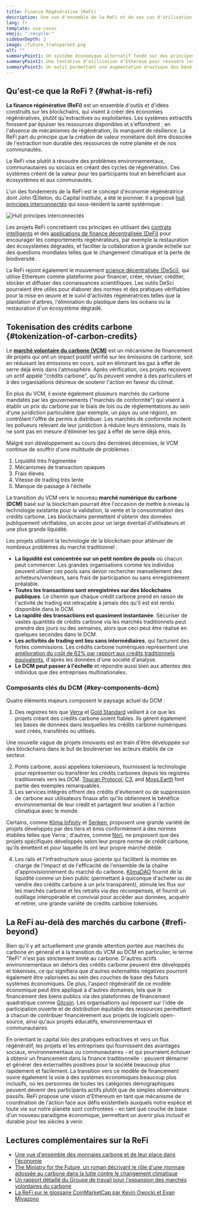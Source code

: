 ```yaml
---
title: Finance Régénérative (ReFi)
description: Une vue d'ensemble de la ReFi et de ses cas d'utilisation actuels.
lang: fr
template: use-cases
emoji: ":recycle:"
sidebarDepth: 2
image: /future_transparent.png
alt: ""
summaryPoint1: Un système économique alternatif fondé sur des principes de régénération
summaryPoint2: Une tentative d'utilisation d'Ethereum pour résoudre les crises de coordination au niveau mondial, telles que le changement climatique
summaryPoint3: Un outil permettant une augmentation drastique des bénéfices écologiques tels que les crédits de carbone vérifiés
---
```


## Qu'est-ce que la ReFi ? \{#what-is-refi}

**La finance régénérative (ReFi)** est un ensemble d'outils et d'idées construits sur les blockchains, qui visent à créer des économies régénératives, plutôt qu'extractives ou exploitantes. Les systèmes extractifs finissent par épuiser les ressources disponibles et s'effondrent ; en l'absence de mécanismes de régénération, ils manquent de résilience. La ReFi part du principe que la création de valeur monétaire doit être dissociée de l'extraction non durable des ressources de notre planète et de nos communautés.

Le ReFi vise plutôt à résoudre des problèmes environnementaux, communautaires ou sociaux en créant des cycles de régénération. Ces systèmes créent de la valeur pour les participants tout en bénéficiant aux écosystèmes et aux communautés.

L'un des fondements de la ReFi est le concept d'économie régénératrice dont John Œilleton, du Capital Institute, a été le pionnier. Il a proposé [huit principes interconnectés](https://capitalinstitute.org/8-principles-regenerative-economy/) qui sous-tendent la santé systémique :

![Huit principes interconnectés](refi-regenerative-economy-diagram.png)

Les projets ReFi concrétisent ces principes en utilisant des [contrats intelligents](/developers/docs/smart-contracts/) et des [applications de finance décentralisée (DeFi)](/defi/) pour encourager les comportements régénérateurs, par exemple la restauration des écosystèmes dégradés, et faciliter la collaboration à grande échelle sur des questions mondiales telles que le changement climatique et la perte de biodiversité.

La ReFi rejoint également le mouvement [science décentralisée (DeSci)](/desci/), qui utilise Ethereum comme plateforme pour financer, créer, réviser, créditer, stocker et diffuser des connaissances scientifiques. Les outils DeSci pourraient être utiles pour élaborer des normes et des pratiques vérifiables pour la mise en œuvre et le suivi d'activités régénératrices telles que la plantation d'arbres, l'élimination du plastique dans les océans ou la restauration d'un écosystème dégradé.

## Tokenisation des crédits carbone \{#tokenization-of-carbon-credits}

Le **[marché volontaire du carbone (VCM)](https://climatefocus.com/so-what-voluntary-carbon-market-exactly/)** est un mécanisme de financement de projets qui ont un impact positif vérifié sur les émissions de carbone, soit en réduisant les émissions en cours, soit en éliminant les gaz à effet de serre déjà émis dans l'atmosphère. Après vérification, ces projets reçoivent un actif appelé "crédits carbone", qu'ils peuvent vendre à des particuliers et à des organisations désireux de soutenir l'action en faveur du climat.

En plus du VCM, il existe également plusieurs marchés du carbone mandatés par les gouvernements ("marchés de conformité") qui visent à établir un prix du carbone par le biais de lois ou de réglementations au sein d'une juridiction particulière (par exemple, un pays ou une région), en contrôlant l'offre de permis à distribuer. Les marchés de conformité incitent les pollueurs relevant de leur juridiction à réduire leurs émissions, mais ils ne sont pas en mesure d'éliminer les gaz à effet de serre déjà émis.

Malgré son développement au cours des dernières décennies, le VCM continue de souffrir d'une multitude de problèmes :

1. Liquidité très fragmentée
2. Mécanismes de transaction opaques
3. Frais élevés
4. Vitesse de trading très lente
5. Manque de passage à l'échelle

La transition du VCM vers le nouveau **marché numérique du carbone (DCM)** basé sur la blockchain pourrait être l'occasion de mettre à niveau la technologie existante pour la validation, la vente et la consommation des crédits carbone. Les blockchains permettent d'obtenir des données publiquement vérifiables, un accès pour un large éventail d'utilisateurs et une plus grande liquidité.

Les projets utilisent la technologie de la blockchain pour atténuer de nombreux problèmes du marché traditionnel :

- **La liquidité est concentrée sur un petit nombre de pools** où chacun peut commercer. Les grandes organisations comme les individus peuvent utiliser ces pools sans devoir rechercher manuellement des acheteurs/vendeurs, sans frais de participation ou sans enregistrement préalable.
- **Toutes les transactions sont enregistrées sur des blockchains publiques**. Le chemin que chaque crédit carbone prend en raison de l'activité de trading est retraçable à jamais dès qu'il est est rendu disponible dans le DCM.
- **La rapidité des transactions est quasiment instantanée**. Sécuriser de vastes quantités de crédits carbone via les marchés traditionnels peut prendre des jours ou des semaines, alors que ceci peut être réalisé en quelques secondes dans le DCM.
- **Les activités de trading ont lieu sans intermédiaires**, qui facturent des fortes commissions. Les crédits carbone numériques représentent une [amélioration du coût de 62% par rapport aux crédits traditionnels équivalents](https://www.klimadao.finance/blog/klimadao-analysis-of-the-base-carbon-tonne), d'après les données d'une société d'analyse.
- **Le DCM peut passer à l'échelle** et répondre aussi bien aux attentes des individus que des entreprises multinationales.

### Composants clés du DCM \{#key-components-dcm}

Quatre éléments majeurs composent le paysage actuel du DCM :

1. Des registres tels que [Verra](https://verra.org/project/vcs-program/registry-system/) et [Gold Standard](https://www.goldstandard.org/) veillent à ce que les projets créant des crédits carbone soient fiables. Ils gèrent également les bases de données dans lesquelles les crédits carbone numériques sont créés, transférés ou utilisés.

Une nouvelle vague de projets innovants est en train d'être développée sur des blockchains dans le but de bouleverser les acteurs établis de ce secteur.

2. Ponts carbone, aussi appelées tokeniseurs, fournissent la technologie pour représenter ou transférer les crédits carbones depuis les registres traditionnels vers les DCM. [Toucan Protocol](https://toucan.earth/), [C3](https://c3.app/), and [Moss.Earth](https://moss.earth/) font partie des exemples remarquables.
3. Les services intégrés offrent des crédits d'évitement ou de suppression de carbone aux utilisateurs finaux afin qu'ils obtiennent le bénéfice environnemental de leur crédit et partagent leur soutien à l'action climatique avec le monde.

Certains, comme [Klima Infinity](https://www.klimadao.finance/infinity) et [Senken](https://senken.io/), proposent une grande variété de projets développés par des tiers et émis conformément à des normes établies telles que Verra ; d'autres, comme [Nori](https://nori.com/), ne proposent que des projets spécifiques développés selon leur propre norme de crédit carbone, qu'ils émettent et pour laquelle ils ont leur propre marché dédié.

4. Les rails et l'infrastructure sous-jacente qui facilitent la montée en charge de l'impact et de l'efficacité de l'ensemble de la chaîne d'approvisionnement du marché du carbone. [KlimaDAO](http://klimadao.finance/) fournit de la liquidité comme un bien public (permettant à quiconque d'acheter ou de vendre des crédits carbone à un prix transparent), stimule les flux sur les marchés carbone et les retraits via des récompenses, et fournit un outillage interopérable et convivial pour accéder aux données, acquérir et retirer, une grande variété de crédits carbone tokenisés.

## La ReFi au-delà des marchés du carbone \{#refi-beyond}

Bien qu'il y ait actuellement une grande attention portée aux marchés du carbone en général et à la transition du VCM au DCM en particulier, le terme "ReFi" n'est pas strictement limité au carbone. D'autres actifs environnementaux en dehors des crédits carbone peuvent être développés et tokenisés, ce qui signifiera que d'autres externalités négatives pourront également être valorisées au sein des couches de base des futurs systèmes économiques. De plus, l'aspect régénératif de ce modèle économique peut être appliqué à d'autres domaines, tels que le financement des biens publics via des plateformes de financement quadratique comme [Gitcoin](https://gitcoin.co/). Les organisations qui reposent sur l'idée de participation ouverte et de distribution équitable des ressources permettent à chacun de contribuer financièrement aux projets de logiciels open-source, ainsi qu'aux projets éducatifs, environnementaux et communautaires.

En orientant le capital loin des pratiques extractives et vers un flux régénératif, les projets et les entreprises qui fournissent des avantages sociaux, environnementaux ou communautaires - et qui pourraient échouer à obtenir un financement dans la finance traditionnelle - peuvent démarrer et générer des externalités positives pour la société beaucoup plus rapidement et facilement. La transition vers ce modèle de financement ouvre également la voie à des systèmes économiques beaucoup plus inclusifs, où les personnes de toutes les catégories démographiques peuvent devenir des participants actifs plutôt que de simples observateurs passifs. ReFi propose une vision d'Ethereum en tant que mécanisme de coordination de l'action face aux défis existentiels auxquels notre espèce et toute vie sur notre planète sont confrontées - en tant que couche de base d'un nouveau paradigme économique, permettant un avenir plus inclusif et durable pour les siècles à venir.

## Lectures complémentaires sur la ReFi

- [Une vue d'ensemble des monnaies carbone et de leur place dans l'économie](https://www.klimadao.finance/blog/the-vision-of-a-carbon-currency)
- [The Ministry for the Future, un roman décrivant le rôle d'une monnaie adossée au carbone dans la lutte contre le changement climatique](https://en.wikipedia.org/wiki/The_Ministry_for_the_Future)
- [Un rapport détaillé du Groupe de travail pour l'expansion des marchés volontaires du carbone](https://www.iif.com/Portals/1/Files/TSVCM_Report.pdf)
- [La ReFi sur le glossaire CoinMarketCap par Kevin Owocki et Evan Miyazono](https://coinmarketcap.com/alexandria/glossary/regenerative-finance-refi)
